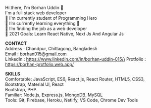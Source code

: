 Hi there, I'm Borhan Uddin 👋\
I'm a full stack web developer\
🔭 I'm currently student of Programming Hero\
🌱 I’m currently learning everything 🤣\
👯 I’m finding the job as a web developer\
🥅 2021 Goals: Learn React Native, Next Js And Angular Js

**CONTACT**\
Address   : Chandpur, Chittagong, Bangladesh\
Email     : borhan015@gmail.com\
LinkedIn  : https://www.linkedin.com/in/borhan-uddin-015/\
Protfolio : https://borhan-protfolio.web.app/

**SKILLS**\
Comfortable: JavaScript, ES6, React.js, React Router, HTML5, CSS3, Bootstrap, Material UI, React\
Bootstrap, PHP.\
Familiar: Node.js, Express.js, MongoDB, MySQL\
Tools: Git, Firebase, Heroku, Netlify, VS Code, Chrome Dev Tools
